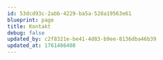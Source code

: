 ```yaml
---
id: 53dcd93c-2abb-4229-ba5a-528a19563e61
blueprint: page
title: Kontakt
debug: false
updated_by: c2f8321e-be41-4d83-b9ee-8136dba46b39
updated_at: 1761486408
---
```

